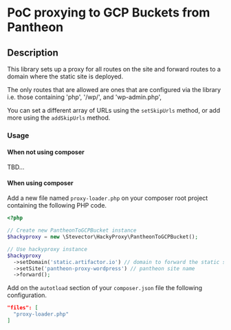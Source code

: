 # PoC proxying to GCP Buckets from Pantheon

## Description

This library sets up a proxy for all routes on the site and forward routes to a domain where the static site is deployed.

The only routes that are allowed are ones that are configured via the library i.e. those containing 'php', '/wp/', and 'wp-admin.php',

You can set a different array of URLs using the `setSkipUrls` method, or add more using the `addSkipUrls` method.

### Usage

#### When not using composer

TBD...

#### When using composer

Add a new file named `proxy-loader.php` on your composer root project containing the following PHP code.

```php
<?php

// Create new PantheonToGCPBucket instance
$hackyproxy = new \Stevector\HackyProxy\PantheonToGCPBucket();

// Use hackyproxy instance
$hackyproxy
  ->setDomain('static.artifactor.io') // domain to forward the static site
  ->setSite('pantheon-proxy-wordpress') // pantheon site name
  ->forward();
```

Add on the `autotload` section of your `composer.json` file the following configuration.

```json
"files": [
  "proxy-loader.php"
]
```
